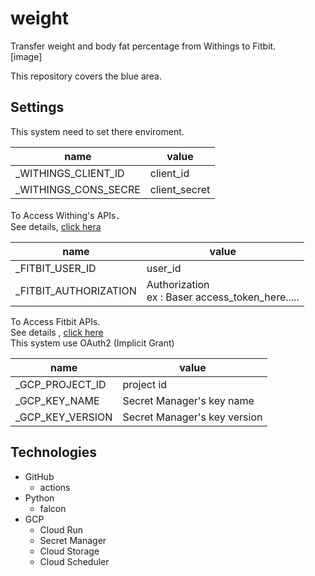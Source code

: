 # weight
Transfer weight and body fat percentage from Withings to Fitbit.  
[image]

This repository covers the blue area.

## Settings
This system need to set there enviroment.

| name                 | value         |
| -------------------- | ------------- |
| _WITHINGS_CLIENT_ID  | client_id     |
| _WITHINGS_CONS_SECRE | client_secret |

To Access Withing's APIs．  
See details, [click hera](https://developer.withings.com/oauth2/#)


| name                  | value                                                 |
| --------------------- | ----------------------------------------------------- |
| _FITBIT_USER_ID       | user_id                                               |
| _FITBIT_AUTHORIZATION | Authorization <br>  ex : Baser access_token_here..... |

To Access Fitbit APIs.  
See details , [ click here ]( https://dev.fitbit.com/build/reference/web-api/oauth2/ )  
This system use OAuth2 (Implicit Grant)

| name             | value                        |
| ---------------- | ---------------------------- |
| _GCP_PROJECT_ID  | project id                   |
| _GCP_KEY_NAME    | Secret Manager's key name    |
| _GCP_KEY_VERSION | Secret Manager's key version |

## Technologies

- GitHub
  - actions
- Python
  - falcon
- GCP
  - Cloud Run
  - Secret Manager
  - Cloud Storage
  - Cloud Scheduler 


